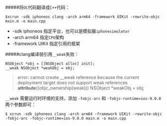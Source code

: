 #####将`OC`代码翻译成`C++`代码：

````
$xcrun -sdk iphoneos clang -arch arm64 -framework UIKit -rewrite-objc main.m -o main.cpp
````

*  -sdk iphoneos 指定平台，也可以是模拟器`iphonesimulator `
*  -arch arm64 指定`CPU`架构
*  -framework UIKit 指定引用的框架

#####clang编译弱引用`__weak`失败：

````
NSObject *obj = [[NSObject alloc] init];
__weak NSObject *weakObj = obj;
````


> error: cannot create __weak reference because the current deployment target does not support weak references __attribute__((objc_ownership(weak))) NSObject *weakObj = obj;

`__weak` 需要运行时环境的支持，添加 `-fobjc-arc` 和 `-fobjc-runtime=ios-9.0.0` 两个参数即可：

````
$ xcrun -sdk iphoneos clang -arch arm64 -framework UIKit -rewrite-objc -fobjc-arc -fobjc-runtime=ios-9.0.0 main.m -o main.cpp
````